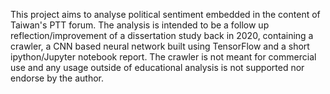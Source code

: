 This project aims to analyse political sentiment embedded in the content of Taiwan's PTT forum. The analysis is intended to be a follow up reflection/improvement of a dissertation study back in 2020, containing a crawler, a CNN based neural network built using TensorFlow and a short ipython/Jupyter notebook report. The crawler is not meant for commercial use and any usage outside of educational analysis is not supported nor endorse by the author.